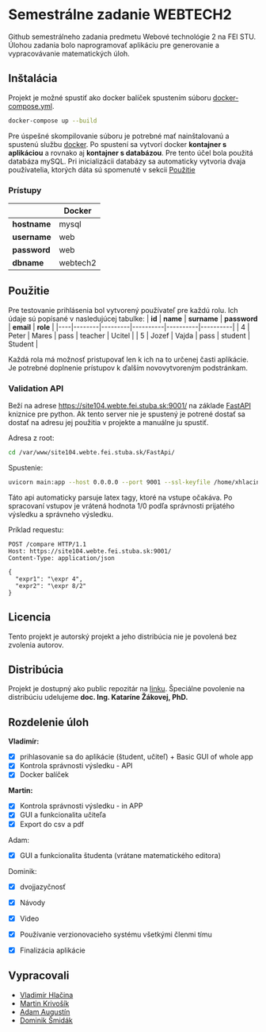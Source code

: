 # Semestrálne zadanie WEBTECH2

Github semestrálneho zadania predmetu Webové technológie 2 na FEI STU. Úlohou zadania bolo naprogramovať aplikáciu pre generovanie a vypracovávanie matematických úloh.

## Inštalácia

Projekt je možné spustiť ako docker balíček spustením súboru [docker-compose.yml](./docker-compose.yml).

```bash
docker-compose up --build
```

Pre úspešné skompilovanie súboru je potrebné mať nainštalovanú a spustenú službu [docker](https://www.docker.com/). Po spustení sa vytvorí docker **kontajner s aplikáciou** a rovnako aj **kontajner s databázou**. Pre tento účel bola použitá databáza mySQL.
Pri inicializácii databázy sa automaticky vytvoria dvaja používatelia, ktorých dáta sú spomenuté v sekcii [Použitie](#usage)

### Prístupy

|  | Docker |
|----------|----------|
| **hostname** | mysql | 
| **username** | web | 
| **password** | web | 
| **dbname** | webtech2 | 

## Použitie

Pre testovanie prihlásenia bol vytvorený používateľ pre každú rolu. Ich údaje sú popísané v nasledujúcej tabulke:
| **id** | **name**   | **surname** | **password** | **email**    | **role**     |
|----|--------|---------|----------|----------|----------|
| 4  | Peter  | Mares   | pass     | teacher  | Ucitel |
| 5  | Jozef  | Vajda   | pass     | student  | Student |

Každá rola má možnosť pristupovať len k ich na to určenej časti aplikácie. Je potrebné doplnenie prístupov k ďalším novovytvoreným podstránkam.

### Validation API

Beží na adrese https://site104.webte.fei.stuba.sk:9001/ na základe [FastAPI](https://fastapi.tiangolo.com/) kniznice pre python. Ak tento server nie je spustený je potrené dostať sa dostať na adresu jej použitia v projekte a manuálne ju spustiť.

Adresa z root:
```bash
cd /var/www/site104.webte.fei.stuba.sk/FastApi/
```

Spustenie:
```bash
uvicorn main:app --host 0.0.0.0 --port 9001 --ssl-keyfile /home/xhlacina/certs/webte.fei.stuba.sk.key --ssl-certfile /home/xhlacina/certs/webte_fei_stuba_sk.pem
```

Táto api automaticky parsuje latex tagy, ktoré na vstupe očakáva. Po spracovaní vstupov je vrátená hodnota 1/0 podľa správnosti prijatého výsledku a správneho výsledku.

Príklad requestu:
```http
POST /compare HTTP/1.1
Host: https://site104.webte.fei.stuba.sk:9001/
Content-Type: application/json

{
  "expr1": "\expr 4",
  "expr2": "\expr 8/2"
}
```

## Licencia

Tento projekt je autorský projekt a jeho distribúcia nie je povolená bez zvolenia autorov.

## Distribúcia

Projekt je dostupný ako public repozitár na [linku](https://github.com/xhlacina/SZ_Webtech2). Špeciálne povolenie na distribúciu udelujeme **doc. Ing. Kataríne Žákovej, PhD.**

## Rozdelenie úloh

**Vladimír:**
- [x] prihlasovanie sa do aplikácie (študent, učiteľ) + Basic GUI of whole app
- [x] Kontrola správnosti výsledku - API
- [x] Docker balíček

**Martin:**
- [x] Kontrola správnosti výsledku - in APP
- [x] GUI a funkcionalita učiteľa
- [x] Export do csv a pdf

Adam:
- [x] GUI a funkcionalita študenta (vrátane matematického editora)

Dominik:
- [x] dvojjazyčnosť
- [x] Návody
- [x] Video

- [x] Používanie verzionovacieho systému všetkými členmi tímu
- [x] Finalizácia aplikácie

## Vypracovali

-   [Vladimír Hlačina](https://github.com/xhlacina)
-   [Martin Krivošík](https://github.com/MartinKrivosik)
-   [Adam Augustín](https://github.com/DWitchKing)
-   [Dominik Šmidák](https://github.com/DominikSmidak)
